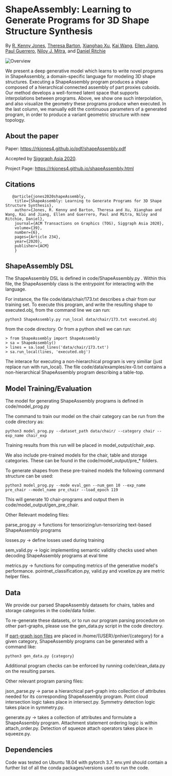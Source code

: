 # ShapeAssembly: Learning to Generate Programs for 3D Shape Structure Synthesis 

By [R. Kenny Jones](https://rkjones4.github.io/), [Theresa Barton](https://github.com/tbarton16), [Xianghao Xu](https://www.linkedin.com/in/xianghao-xu-8b1024a6/), [Kai Wang](https://kwang-ether.github.io/),
[Ellen Jiang](https://ellenjiang.com/), [Paul Guerrero](https://paulguerrero.net/), [Niloy J. Mitra](http://www0.cs.ucl.ac.uk/staff/n.mitra/), and [Daniel Ritchie](https://dritchie.github.io/)

![Overview](https://rkjones4.github.io/img/shapeAssembly/teaser.png)

We present a deep generative model which learns to write novel programs in ShapeAssembly, a domain-specific language for modeling 3D shape structures. Executing a ShapeAssembly program produces a shape composed of a hierarchical connected assembly of part proxies cuboids. Our method develops a well-formed latent space that supports interpolations between programs. Above, we show one such interpolation, and also visualize the geometry these programs produce when executed. In the last column, we manually edit the continuous parameters of a generated program, in order to produce a variant geometric structure with new topology.

## About the paper

Paper: https://rkjones4.github.io/pdf/shapeAssembly.pdf

Accepted by [Siggraph Asia 2020](https://sa2020.siggraph.org/).

Project Page: https://rkjones4.github.io/shapeAssembly.html

## Citations
```
   @article{jones2020shapeAssembly,
	title={ShapeAssembly: Learning to Generate Programs for 3D Shape Structure Synthesis},
	author={Jones, R. Kenny and Barton, Theresa and Xu, Xianghao and Wang, Kai and Jiang, Ellen and Guerrero, Paul and Mitra, Niloy and Ritchie, Daniel},
	journal={ACM Transactions on Graphics (TOG), Siggraph Asia 2020},
	volume={39},
	number={6},
	pages={Article 234},
 	year={2020},
	publisher={ACM}
    }
```

## ShapeAssembly DSL

The ShapeAssembly DSL is defined in code/ShapeAssembly.py . Within this file, the ShapeAssembly class is the entrypoint for interacting with the language.

For instance, the file code/data/chair/173.txt describes a chair from our training set. To execute this program, and write the resulting shape to executed.obj, from the command line we can run:
```
python3 ShapeAssembly.py run_local data/chair/173.txt executed.obj
```
from the code directory. Or from a python shell we can run:
```
> from ShapeAssembly import ShapeAssembly
> sa = ShapeAssembly()
> lines = sa.load_lines('data/chair/173.txt')
> sa.run_local(lines, 'executed.obj')
```

The interace for executing a non-hierarchical program is very similiar (just replace run with run_local). The file code/data/examples/ex-0.txt contains a non-hierarchical ShapeAssembly program describing a table-top. 

## Model Training/Evaluation

The model for generating ShapeAssembly programs is defined in code/model_prog.py

The command to train our model on the chair category can be run from the code directory as:
```
python3 model_prog.py --dataset_path data/chair/ --category chair --exp_name chair_exp
```
Training results from this run will be placed in model_output/chair_exp.

We also include pre-trained models for the chair, table and storage categories. These can be found in the code/model_output/pre_* folders.

To generate shapes from these pre-trained models the following command structure can be used:
```
python3 model_prog.py --mode eval_gen --num_gen 10 --exp_name pre_chair --model_name pre_chair --load_epoch 119
```
This will generate 10 chair-programs and output them in code/model_output/gen_pre_chair. 

Other Relevant modeling files:

parse_prog.py -> functions for tensorizing/un-tensorizing text-based ShapeAssembly programs

losses.py -> define losses used during training

sem_valid.py -> logic implementing semantic validity checks used when decoding ShapeAssembly programs at eval time

metrics.py -> functions for computing metrics of the generative model's performance. pointnet_classification.py, valid.py and voxelize.py are metric helper files.

## Data 

We provide our parsed ShapeAssembly datasets for chairs, tables and storage categories in the code/data folder.

To re-generate these datasets, or to run our program parsing procedure on other part-graphs, please use the gen_data.py script in the code directory.

If [part-graph json files](https://github.com/daerduoCarey/structurenet/tree/master/data/partnetdata) are placed in /home/{USER}/pnhier/{category} for a given category, ShapeAssembly programs can be generated with a command like:

```
python3 gen_data.py {category}
```

Additional program checks can be enforced by running code/clean_data.py on the resulting parses. 

Other relevant program parsing files:

json_parse.py -> parse a hierarchical part-graph into collection of attributes needed for its corresponding ShapeAssembly program. Point cloud intersection logic takes place in intersect.py. Symmetry detection logic takes place in symmetry.py.

generate.py -> takes a collection of attributes and formulate a ShapeAssembly program. Attachment statement ordering logic is within attach_order.py. Detection of squeeze attach operators takes place in squeeze.py.

## Dependencies

Code was tested on Ubuntu 18.04 with pytorch 3.7. env.yml should contain a further list of all the conda packages/versions used to run the code.

